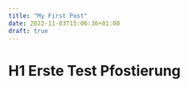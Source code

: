 ```yaml
---
title: "My First Post"
date: 2022-11-03T15:06:36+01:00
draft: true
---
```


# H1 Erste Test Pfostierung
